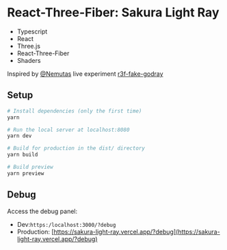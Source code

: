 # React-Three-Fiber: Sakura Light Ray

- Typescript
- React
- Three.js
- React-Three-Fiber
- Shaders

Inspired by [@Nemutas](https://twitter.com/focru_ino) live experiment [r3f-fake-godray](https://nemutas.github.io/r3f-fake-godrays/)

## Setup

```bash
# Install dependencies (only the first time)
yarn

# Run the local server at localhost:8080
yarn dev

# Build for production in the dist/ directory
yarn build

# Build preview
yarn preview
```

## Debug

Access the debug panel:

- Dev:`https:/localhost:3000/?debug`
- Production: [https://sakura-light-ray.vercel.app/?debug](https://sakura-light-ray.vercel.app/?debug)
